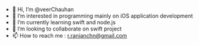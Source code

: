 - 👋 Hi, I’m @veerChauhan
- 👀 I’m interested in programming mainly on iOS application development
- 🌱 I’m currently learning swift and node.js
- 💞️ I’m looking to collaborate on swift project
- 📫 How to reach me : r.ranjanchn@gmail.com

<!---
veerChauhan/veerChauhan is a ✨ special ✨ repository because its `README.md` (this file) appears on your GitHub profile.
You can click the Preview link to take a look at your changes.
--->
